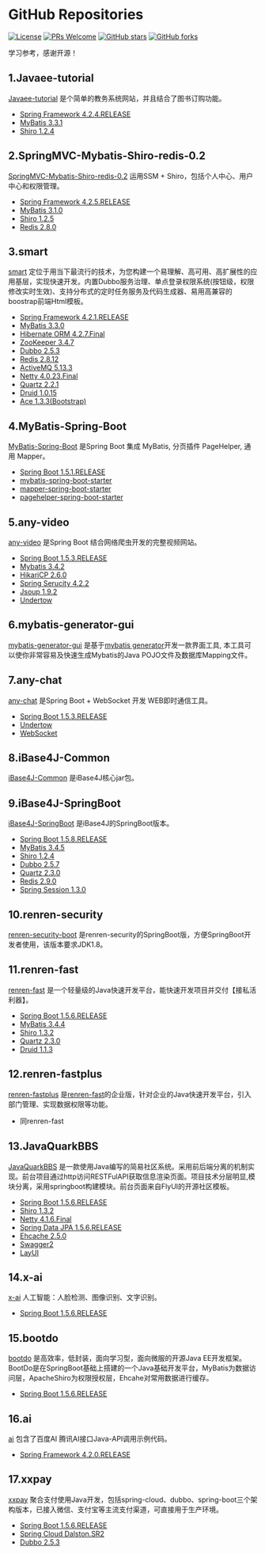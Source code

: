 # GitHub Repositories
[![License](https://img.shields.io/badge/license-Apache-blue.svg)](https://github.com/T5750/github-repositories/blob/master/LICENSE.txt)
[![PRs Welcome](https://img.shields.io/badge/PRs-welcome-brightgreen.svg)](https://github.com/T5750/github-repositories/pulls)
[![GitHub stars](https://img.shields.io/github/stars/T5750/github-repositories.svg?style=social&label=Stars)](https://github.com/T5750/github-repositories)
[![GitHub forks](https://img.shields.io/github/forks/T5750/github-repositories.svg?style=social&label=Fork)](https://github.com/T5750/github-repositories)

学习参考，感谢开源！

## 1.Javaee-tutorial
[Javaee-tutorial](https://github.com/T5750/github-repositories/tree/master/Javaee-tutorial) 是个简单的教务系统网站，并且结合了图书订购功能。
- [Spring Framework 4.2.4.RELEASE](http://projects.spring.io/spring-framework)
- [MyBatis 3.3.1](http://www.mybatis.org/mybatis-3/)
- [Shiro 1.2.4](http://shiro.apache.org/download.html)

## 2.SpringMVC-Mybatis-Shiro-redis-0.2
[SpringMVC-Mybatis-Shiro-redis-0.2](https://github.com/T5750/github-repositories/tree/master/SpringMVC-Mybatis-Shiro-redis-0.2) 运用SSM + Shiro，包括个人中心、用户中心和权限管理。
- [Spring Framework 4.2.5.RELEASE](http://projects.spring.io/spring-framework)
- [MyBatis 3.1.0](http://www.mybatis.org/mybatis-3/)
- [Shiro 1.2.5](http://shiro.apache.org/download.html)
- [Redis 2.8.0](https://redis.io)

## 3.smart
[smart](https://github.com/T5750/github-repositories/tree/master/smart) 定位于用当下最流行的技术，为您构建一个易理解、高可用、高扩展性的应用基层，实现快速开发。内置Dubbo服务治理、单点登录权限系统(按钮级，权限修改实时生效)、支持分布式的定时任务服务及代码生成器、易用高兼容的boostrap前端Html模板。
- [Spring Framework 4.2.1.RELEASE](http://projects.spring.io/spring-framework)
- [MyBatis 3.3.0](http://www.mybatis.org/mybatis-3/)
- [Hibernate ORM 4.2.7.Final](http://hibernate.org/orm)
- [ZooKeeper 3.4.7](https://zookeeper.apache.org/)
- [Dubbo 2.5.3](https://github.com/alibaba/dubbo)
- [Redis 2.8.12](https://redis.io)
- [ActiveMQ 5.13.3](http://activemq.apache.org/)
- [Netty 4.0.23.Final](http://netty.io/downloads.html)
- [Quartz 2.2.1](http://www.quartz-scheduler.org/)
- [Druid 1.0.15](https://github.com/alibaba/druid)
- [Ace 1.3.3(Bootstrap)](https://github.com/bopoda/ace)

## 4.MyBatis-Spring-Boot
[MyBatis-Spring-Boot](https://github.com/T5750/github-repositories/tree/master/MyBatis-Spring-Boot) 是Spring Boot 集成 MyBatis, 分页插件 PageHelper, 通用 Mapper。
- [Spring Boot 1.5.1.RELEASE](https://github.com/spring-projects/spring-boot)
- [mybatis-spring-boot-starter](https://github.com/mybatis/spring-boot-starter)
- [mapper-spring-boot-starter](https://github.com/abel533/mapper-boot-starter)
- [pagehelper-spring-boot-starter](https://github.com/pagehelper/pagehelper-spring-boot)

## 5.any-video
[any-video](https://github.com/T5750/github-repositories/tree/master/any-video) 是Spring Boot 结合网络爬虫开发的完整视频网站。
- [Spring Boot 1.5.3.RELEASE](https://projects.spring.io/spring-boot)
- [Mybatis 3.4.2](http://www.mybatis.org/mybatis-3/)
- [HikariCP 2.6.0](https://github.com/brettwooldridge/HikariCP)
- [Spring Serucity 4.2.2](https://projects.spring.io/spring-security/)
- [Jsoup 1.9.2](https://jsoup.org/download)
- [Undertow](http://undertow.io/downloads.html)

## 6.mybatis-generator-gui
[mybatis-generator-gui](https://github.com/T5750/github-repositories/tree/master/mybatis-generator-gui) 是基于[mybatis generator](http://www.mybatis.org/generator/index.html)开发一款界面工具, 本工具可以使你非常容易及快速生成Mybatis的Java POJO文件及数据库Mapping文件。

## 7.any-chat
[any-chat](https://github.com/T5750/github-repositories/tree/master/any-chat) 是Spring Boot + WebSocket 开发 WEB即时通信工具。
- [Spring Boot 1.5.3.RELEASE](https://projects.spring.io/spring-boot)
- [Undertow](http://undertow.io/downloads.html)
- [WebSocket](http://websocket.org)

## 8.iBase4J-Common
[iBase4J-Common](https://github.com/T5750/github-repositories/tree/master/iBase4J-Common) 是iBase4J核心jar包。

## 9.iBase4J-SpringBoot
[iBase4J-SpringBoot](https://github.com/T5750/github-repositories/tree/master/iBase4J-SpringBoot) 是iBase4J的SpringBoot版本。
- [Spring Boot 1.5.8.RELEASE](https://projects.spring.io/spring-boot)
- [MyBatis 3.4.5](http://www.mybatis.org/mybatis-3/)
- [Shiro 1.2.4](http://shiro.apache.org/download.html)
- [Dubbo 2.5.7](https://github.com/alibaba/dubbo)
- [Quartz 2.3.0](http://www.quartz-scheduler.org/)
- [Redis 2.9.0](https://redis.io)
- [Spring Session 1.3.0](http://projects.spring.io/spring-session/)

## 10.renren-security
[renren-security-boot](https://github.com/T5750/github-repositories/tree/master/renren-security) 是renren-security的SpringBoot版，方便SpringBoot开发者使用，该版本要求JDK1.8。

## 11.renren-fast
[renren-fast](https://github.com/T5750/github-repositories/tree/master/renren-fast) 是一个轻量级的Java快速开发平台，能快速开发项目并交付【接私活利器】。
- [Spring Boot 1.5.6.RELEASE](https://projects.spring.io/spring-boot)
- [MyBatis 3.4.4](http://www.mybatis.org/mybatis-3/)
- [Shiro 1.3.2](http://shiro.apache.org/download.html)
- [Quartz 2.3.0](http://www.quartz-scheduler.org/)
- [Druid 1.1.3](https://github.com/alibaba/druid)

## 12.renren-fastplus
[renren-fastplus](https://github.com/T5750/github-repositories/tree/master/renren-fastplus) 是[renren-fast](https://github.com/T5750/github-repositories/tree/master/renren-fast)的企业版，针对企业的Java快速开发平台，引入部门管理、实现数据权限等功能。
- 同renren-fast

## 13.JavaQuarkBBS
[JavaQuarkBBS](https://github.com/T5750/github-repositories/tree/master/JavaQuarkBBS) 是一款使用Java编写的简易社区系统。采用前后端分离的机制实现。前台项目通过http访问RESTFulAPI获取信息渲染页面。项目技术分层明显,模块分离，采用springboot构建模块。前台页面来自FlyUI的开源社区模板。
- [Spring Boot 1.5.6.RELEASE](https://projects.spring.io/spring-boot)
- [Shiro 1.3.2](http://shiro.apache.org/download.html)
- [Netty 4.1.6.Final](http://netty.io/downloads.html)
- [Spring Data JPA 1.5.6.RELEASE](http://projects.spring.io/spring-session/)
- [Ehcache 2.5.0](http://www.ehcache.org/downloads/)
- [Swagger2](https://swagger.io/)
- [LayUI](http://www.layui.com/)

## 14.x-ai
[x-ai](https://github.com/T5750/github-repositories/tree/master/x-ai) 人工智能：人脸检测、图像识别、文字识别。
- [Spring Boot 1.5.6.RELEASE](https://projects.spring.io/spring-boot)

## 15.bootdo
[bootdo](https://github.com/T5750/github-repositories/tree/master/bootdo) 是高效率，低封装，面向学习型，面向微服的开源Java EE开发框架。BootDo是在SpringBoot基础上搭建的一个Java基础开发平台，MyBatis为数据访问层，ApacheShiro为权限授权层，Ehcahe对常用数据进行缓存。
- [Spring Boot 1.5.6.RELEASE](https://projects.spring.io/spring-boot)

## 16.ai
[ai](https://github.com/T5750/github-repositories/tree/master/ai) 包含了百度AI 腾讯AI接口Java-API调用示例代码。
- [Spring Framework 4.2.0.RELEASE](http://projects.spring.io/spring-framework)

## 17.xxpay
[xxpay](https://github.com/T5750/github-repositories/tree/master/xxpay) 聚合支付使用Java开发，包括spring-cloud、dubbo、spring-boot三个架构版本，已接入微信、支付宝等主流支付渠道，可直接用于生产环境。
- [Spring Boot 1.5.6.RELEASE](https://projects.spring.io/spring-boot)
- [Spring Cloud Dalston.SR2](http://projects.spring.io/spring-cloud/)
- [Dubbo 2.5.3](https://github.com/apache/incubator-dubbo)
